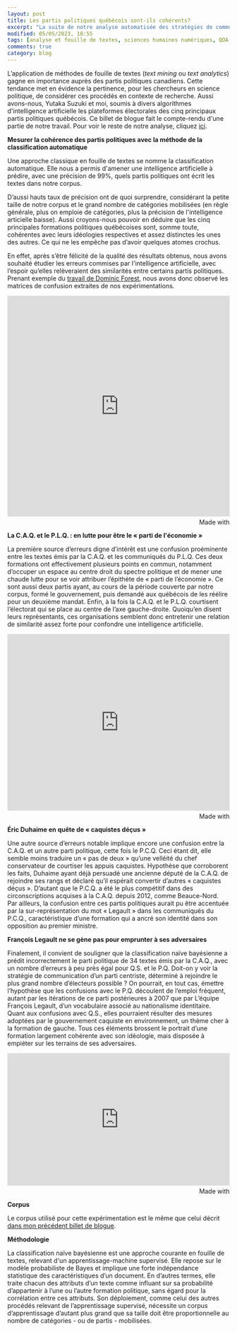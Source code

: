 ```yaml
---
layout: post
title: Les partis politiques québécois sont-ils cohérents?
excerpt: "La suite de notre analyse automatisée des stratégies de communication des partis politiques québécois."
modified: 05/05/2023, 18:55
tags: [analyse et fouille de textes, sciences humaines numériques, QDA Miner]
comments: true
category: blog
---
```


L’application de méthodes de fouille de textes (_text mining_ ou _text analytics_) gagne en importance auprès des partis politiques canadiens. Cette tendance met en évidence la pertinence, pour les chercheurs en science politique, de considérer ces procédés en contexte de recherche. Aussi avons-nous, Yutaka Suzuki et moi, soumis à divers algorithmes d'intelligence artificielle les plateformes électorales des cinq principaux partis politiques québécois. Ce billet de blogue fait le compte-rendu d'une partie de notre travail. Pour voir le reste de notre analyse, cliquez [ici](https://juste-un-roy.github.io/blog/Iramuteq-poltext1/).

__Mesurer la cohérence des partis politiques avec la méthode de la classification automatique__

Une approche classique en fouille de textes se nomme la classification automatique. Elle nous a permis d'amener une intelligence artificielle à prédire, avec une précision de 99%, quels partis politiques ont écrit les textes dans notre corpus.

D’aussi hauts taux de précision ont de quoi surprendre, considérant la petite taille de notre corpus et le grand nombre de catégories mobilisées (en règle générale, plus on emploie de catégories, plus la précision de l'intelligence articielle baisse). Aussi croyons-nous pouvoir en déduire que les cinq principales formations politiques québécoises sont, somme toute, cohérentes avec leurs idéologies respectives et assez distinctes les unes des autres. Ce qui ne les empêche pas d’avoir quelques atomes crochus.

En effet, après s’être félicité de la qualité des résultats obtenus, nous avons souhaité étudier les erreurs commises par l'intelligence artificielle, avec l’espoir qu’elles relèveraient des similarités entre certains partis politiques. Prenant exemple du [travail de Dominic Forest](http://dominicforest.me/fed2015/2015/10/15/des-machines-et-des-mots-les-partis-sont-ils-coherents/), nous avons donc observé les matrices de confusion extraites de nos expérimentations.

<iframe src='https://flo.uri.sh/visualisation/14270493/embed' title='Interactive or visual content' class='flourish-embed-iframe' frameborder='0' scrolling='no' style='width:100%;height:500px;' sandbox='allow-same-origin allow-forms allow-scripts allow-downloads allow-popups allow-popups-to-escape-sandbox allow-top-navigation-by-user-activation'></iframe><div style='width:100%!;margin-top:4px!important;text-align:right!important;'><a class='flourish-credit' href='https://public.flourish.studio/visualisation/14270493/?utm_source=embed&utm_campaign=visualisation/14270493' target='_top' style='text-decoration:none!important'><img alt='Made with Flourish' src='https://public.flourish.studio/resources/made_with_flourish.svg' style='width:105px!important;height:16px!important;border:none!important;margin:0!important;'> </a></div>

__La C.A.Q. et le P.L.Q. : en lutte pour être le « parti de l'économie »__

La première source d’erreurs digne d’intérêt est une confusion proéminente entre les textes émis par la C.A.Q. et les communiqués du P.L.Q. Ces deux formations ont effectivement plusieurs points en commun, notamment d’occuper un espace au centre droit du spectre politique et de mener une chaude lutte pour se voir attribuer l’épithète de « parti de l’économie ». Ce sont aussi deux partis ayant, au cours de la période couverte par notre corpus, formé le gouvernement, puis demandé aux québécois de les réélire pour un deuxième mandat. Enfin, à la fois la C.A.Q. et le P.L.Q. courtisent l’électorat qui se place au centre de l’axe gauche-droite. Quoiqu’en disent leurs représentants, ces organisations semblent donc entretenir une relation de similarité assez forte pour confondre une intelligence artificielle.

<iframe src='https://flo.uri.sh/visualisation/14271873/embed' title='Interactive or visual content' class='flourish-embed-iframe' frameborder='0' scrolling='no' style='width:100%;height:400px;' sandbox='allow-same-origin allow-forms allow-scripts allow-downloads allow-popups allow-popups-to-escape-sandbox allow-top-navigation-by-user-activation'></iframe><div style='width:100%!;margin-top:4px!important;text-align:right!important;'><a class='flourish-credit' href='https://public.flourish.studio/visualisation/14271873/?utm_source=embed&utm_campaign=visualisation/14271873' target='_top' style='text-decoration:none!important'><img alt='Made with Flourish' src='https://public.flourish.studio/resources/made_with_flourish.svg' style='width:105px!important;height:16px!important;border:none!important;margin:0!important;'> </a></div>


__Éric Duhaime en quête de « caquistes déçus »__

Une autre source d’erreurs notable implique encore une confusion entre la C.A.Q. et un autre parti politique, cette fois le P.C.Q. Ceci étant dit, elle semble moins traduire un « pas de deux » qu’une velléité du chef conservateur de courtiser les appuis caquistes. Hypothèse que corroborent les faits, Duhaime ayant déjà persuadé une ancienne député de la C.A.Q. de rejoindre ses rangs et déclaré qu’il espérait convertir d’autres « caquistes déçus ». D’autant que le P.C.Q. a été le plus compétitif dans des circonscriptions acquises à la C.A.Q. depuis 2012, comme Beauce-Nord. Par ailleurs, la confusion entre ces partis politiques aurait pu être accentuée par la sur-représentation du mot « Legault » dans les communiqués du P.C.Q., caractéristique d’une formation qui a ancré son identité dans son opposition au premier ministre.

__François Legault ne se gène pas pour emprunter à ses adversaires__

Finalement, il convient de souligner que la classification naïve bayésienne a prédit incorrectement le parti politique de 34 textes émis par la C.A.Q., avec un nombre d’erreurs à peu près égal pour Q.S. et le P.Q. Doit-on y voir la stratégie de communication d’un parti centriste, déterminé à rejoindre le plus grand nombre d’électeurs possible ? On pourrait, en tout cas, émettre l’hypothèse que les confusions avec le P.Q. découlent de l’emploi fréquent, autant par les itérations de ce parti postérieures à 2007 que par L’équipe François Legault, d’un vocabulaire associé au nationalisme identitaire. Quant aux confusions avec Q.S., elles pourraient résulter des mesures adoptées par le gouvernement caquiste en environnement, un thème cher à la formation de gauche. Tous ces éléments brossent le portrait d’une formation largement cohérente avec son idéologie, mais disposée à empiéter sur les terrains de ses adversaires.

<iframe src='https://flo.uri.sh/visualisation/14271873/embed' title='Interactive or visual content' class='flourish-embed-iframe' frameborder='0' scrolling='no' style='width:100%;height:300px;' sandbox='allow-same-origin allow-forms allow-scripts allow-downloads allow-popups allow-popups-to-escape-sandbox allow-top-navigation-by-user-activation'></iframe><div style='width:100%!;margin-top:4px!important;text-align:right!important;'><a class='flourish-credit' href='https://public.flourish.studio/visualisation/14271873/?utm_source=embed&utm_campaign=visualisation/14271873' target='_top' style='text-decoration:none!important'><img alt='Made with Flourish' src='https://public.flourish.studio/resources/made_with_flourish.svg' style='width:105px!important;height:16px!important;border:none!important;margin:0!important;'> </a></div>

__Corpus__

Le corpus utilisé pour cette expérimentation est le même que celui décrit [dans mon précédent billet de blogue](https://juste-un-roy.github.io/blog/Iramuteq-poltext1/).

__Méthodologie__

La classification naïve bayésienne est une approche courante en fouille de textes, relevant d'un apprentissage-machine supervisé. Elle repose sur le modèle probabiliste de Bayes et implique une forte indépendance statistique des caractéristiques d’un document. En d’autres termes, elle traite chacun des attributs d’un texte comme influant sur sa probabilité d’appartenir à l’une ou l’autre formation politique, sans égard pour la corrélation entre ces attributs. Son déploiement, comme celui des autres procédés relevant de l’apprentissage supervisé, nécessite un corpus d’apprentissage d’autant plus grand que sa taille doit être proportionnelle au nombre de catégories - ou de partis - mobilisées.
